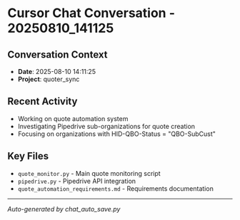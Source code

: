 # Cursor Chat Conversation - 20250810_141125

## Conversation Context
- **Date**: 2025-08-10 14:11:25
- **Project**: quoter_sync

## Recent Activity
- Working on quote automation system
- Investigating Pipedrive sub-organizations for quote creation
- Focusing on organizations with HID-QBO-Status = "QBO-SubCust"

## Key Files
- `quote_monitor.py` - Main quote monitoring script
- `pipedrive.py` - Pipedrive API integration
- `quote_automation_requirements.md` - Requirements documentation

---
*Auto-generated by chat_auto_save.py*
